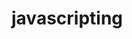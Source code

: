                                                                                                                                
# javascripting


